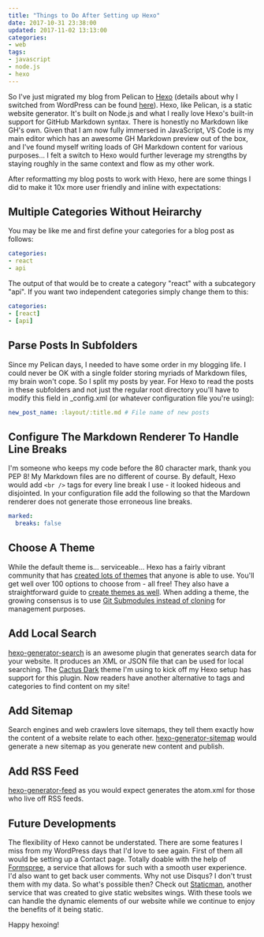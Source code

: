 ```yaml
---
title: "Things to Do After Setting up Hexo"
date: 2017-10-31 23:38:00
updated: 2017-11-02 13:13:00
categories:
- web
tags:
- javascript
- node.js
- hexo
---
```


So I've just migrated my blog from Pelican to <a href="https://hexo.io" target="_blank" rel="nofollow noopener noreferrer">Hexo</a> (details about why I switched from WordPress can be found [here](/blog/2016/09/27/switch-to-static)). Hexo, like Pelican, is a static website generator. It's built on Node.js and what I really love Hexo's built-in support for GitHub Markdown syntax. There is honestly no Markdown like GH's own. Given that I am now fully immersed in JavaScript, VS Code is my main editor which has an awesome GH Markdown preview out of the box, and I've found myself writing loads of GH Markdown content for various purposes... I felt a switch to Hexo would further leverage my strengths by staying roughly in the same context and flow as my other work.

After reformatting my blog posts to work with Hexo, here are some things I did to make it 10x more user friendly and inline with expectations:

## Multiple Categories Without Heirarchy

You may be like me and first define your categories for a blog post as follows:

```yaml
categories:
- react
- api
```

The output of that would be to create a category "react" with a subcategory "api". If you want two independent categories simply change them to this:

```yaml
categories:
- [react]
- [api]
```

## Parse Posts In Subfolders

Since my Pelican days, I needed to have some order in my blogging life. I could never be OK with a single folder storing myriads of Markdown files, my brain won't cope. So I split my posts by year. For Hexo to read the posts in these subfolders and not just the regular root directory you'll have to modify this field in _config.xml (or whatever configuration file you're using):

```yaml
new_post_name: :layout/:title.md # File name of new posts
```

## Configure The Markdown Renderer To Handle Line Breaks

I'm someone who keeps my code before the 80 character mark, thank you PEP 8! My Markdown files are no different of course. By default, Hexo would add `<br />` tags for every line break I use - it looked hideous and disjointed. In your configuration file add the following so that the Mardown renderer does not generate those erroneous line breaks.

```yaml
marked:
  breaks: false
```

## Choose A Theme

While the default theme is... serviceable... Hexo has a fairly vibrant community that has <a href="https://hexo.io/themes" target="_blank" rel="nofollow noopener noreferrer">created lots of themes</a> that anyone is able to use. You'll get well over 100 options to choose from - all free! They also have a straightforward guide to <a href="https://hexo.io/docs/themes.html" target="_blank" rel="nofollow noopener noreferrer">create themes as well</a>. When adding a theme, the growing consensus is to use <a href="http://jr0cket.co.uk/hexo/using-git-submodules-for-custom-hexo-theme.html" target="_blank" rel="nofollow noopener noreferrer">Git Submodules instead of cloning</a> for management purposes.

## Add Local Search

<a href="https://github.com/PaicHyperionDev/hexo-generator-search" target="_blank" rel="nofollow noopener noreferrer">hexo-generator-search</a> is an awesome plugin that generates search data for your website. It produces an XML or JSON file that can be used for local searching. The <a href="https://github.com/probberechts/cactus-dark" target="_blank" rel="nofollow noopener noreferrer">Cactus Dark</a> theme I'm using to kick off my Hexo setup has support for this plugin. Now readers have another alternative to tags and categories to find content on my site!

## Add Sitemap

Search engines and web crawlers love sitemaps, they tell them exactly how the content of a website relate to each other. <a href="https://github.com/hexojs/hexo-generator-sitemap" target="_blank" rel="nofollow noopener noreferrer">hexo-generator-sitemap</a> would generate a new sitemap as you generate new content and publish.

## Add RSS Feed

<a href="https://github.com/hexojs/hexo-generator-feed" target="_blank" rel="nofollow noopener noreferrer">hexo-generator-feed</a> as you would expect generates the atom.xml for those who live off RSS feeds.

## Future Developments

The flexibility of Hexo cannot be understated. There are some features I miss from my WordPress days that I'd love to see again. First of them all would be setting up a Contact page. Totally doable with the help of <a href="https://formspree.io" target="_blank" rel="nofollow noopener noreferrer">Formspree</a>, a service that allows for such with a smooth user experience. I'd also want to get back user comments. Why not use Disqus? I don't trust them with my data. So what's possible then? Check out <a href="https://staticman.net" target="_blank" rel="nofollow noopener noreferrer">Staticman</a>, another service that was created to give static websites wings. With these tools we can handle the dynamic elements of our website while we continue to enjoy the benefits of it being static.

Happy hexoing!

